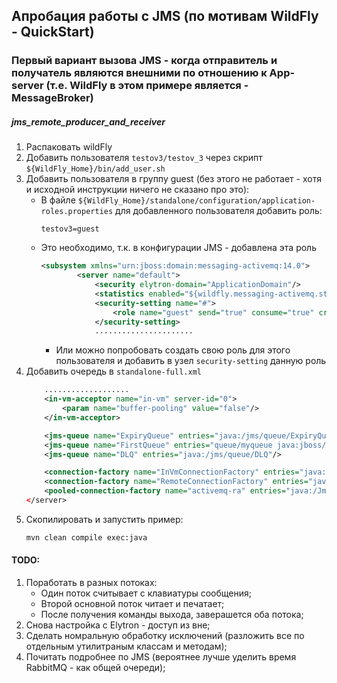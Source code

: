 ## Апробация работы с JMS (по мотивам WildFly - QuickStart)
### Первый вариант вызова JMS - когда отправитель и получатель являются внешними по отношению к App-server (т.е. WildFly в этом примере является - MessageBroker)
##### jms_remote_producer_and_receiver 
1. Распаковать wildFly
2. Добавить пользователя `testov3/testov_3`  через скрипт `${WildFly_Home}/bin/add_user.sh`
3. Добавить пользователя в группу guest (без этого не работает - хотя и исходной инструкции ничего не сказано про это):
    - В файле `${WildFly_Home}/standalone/configuration/application-roles.properties` для добавленного пользователя добавить роль:
        ```
        testov3=guest
        ```
    - Это необходимо, т.к. в конфигурации JMS - добавлена эта роль
        ```xml
        <subsystem xmlns="urn:jboss:domain:messaging-activemq:14.0">
                <server name="default">
                    <security elytron-domain="ApplicationDomain"/>
                    <statistics enabled="${wildfly.messaging-activemq.statistics-enabled:${wildfly.statistics-enabled:false}}"/>
                    <security-setting name="#">
                        <role name="guest" send="true" consume="true" create-non-durable-queue="true" delete-non-durable-queue="true"/>
                    </security-setting>
                    ......................
        ```
        - Или можно попробовать создать свою роль для этого пользователя и добавить в узел ```security-setting``` данную роль
4. Добавить очередь в `standalone-full.xml`
    ```xml
        ...................
        <in-vm-acceptor name="in-vm" server-id="0">
            <param name="buffer-pooling" value="false"/>
        </in-vm-acceptor>

        <jms-queue name="ExpiryQueue" entries="java:/jms/queue/ExpiryQueue"/>
        <jms-queue name="FirstQueue" entries="queue/myqueue java:jboss/exported/jms/queue/myqueue"/> <!-- <<<<<<<< -->
        <jms-queue name="DLQ" entries="java:/jms/queue/DLQ"/>

        <connection-factory name="InVmConnectionFactory" entries="java:/ConnectionFactory" connectors="in-vm"/>
        <connection-factory name="RemoteConnectionFactory" entries="java:jboss/exported/jms/RemoteConnectionFactory" connectors="http-connector"/>
        <pooled-connection-factory name="activemq-ra" entries="java:/JmsXA java:jboss/DefaultJMSConnectionFactory" connectors="in-vm" transaction="xa"/>
    </server>
    ```
5. Скопилировать и запустить пример:
    ```sh
    mvn clean compile exec:java
    ```

#### TODO:
1. Поработать в разных потоках:
    - Один поток считывает с клавиатуры сообщения;
    - Второй основной поток читает и печатает;
    - После получения команды выхода, заверашется оба потока;
2. Снова настройка с Elytron - доступ из вне;
3. Сделать номральную обработку исключений (разложить все по отдельным утилитраным классам и методам);
4. Почитать подробнее по JMS (вероятнее лучше уделить время RabbitMQ - как общей очереди);
